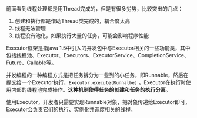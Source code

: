 前面看到线程处理都是用Thread完成的，但是有很多劣势，比较突出的几点：
1. 创建和执行都是借助Thread类完成的，耦合度太高
2. 线程无法管理
3. 线程没有池化，如果执行大量的任务，可能会影响程序性能

Executor框架是指java 1.5中引入的并发包中与Executor相关的一些功能类，其中包括线程池、Executor、Executors、ExecutorService、CompletionService、Future、Callable等。 

并发编程的一种编程方式是把任务拆分为一些列的小任务，即Runnable，然后在提交给一个Executor执行，`Executor.execute(Runnalbe)` 。Executor在执行时使用内部的线程池完成操作。**这种机制使得任务的创建和任务的执行分离**。

使用Executor，开发者只需要实现Runnable对象，把对象传递给Executor即可，Executor会负责它们的执行、实例化并调度相关的线程。
